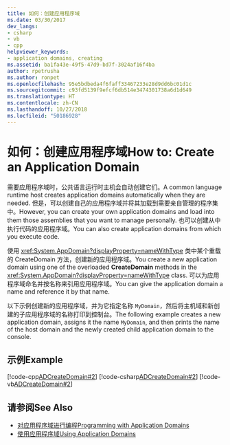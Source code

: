 ```yaml
---
title: 如何：创建应用程序域
ms.date: 03/30/2017
dev_langs:
- csharp
- vb
- cpp
helpviewer_keywords:
- application domains, creating
ms.assetid: ba1fa43e-49f5-47d9-bd7f-3024af16f4ba
author: rpetrusha
ms.author: ronpet
ms.openlocfilehash: 95e5bdbeda4f6faff33467233e28d9dd6bc01d1c
ms.sourcegitcommit: c93fd5139f9efcf6db514e3474301738a6d1d649
ms.translationtype: HT
ms.contentlocale: zh-CN
ms.lasthandoff: 10/27/2018
ms.locfileid: "50186928"
---
```

# <a name="how-to-create-an-application-domain"></a><span data-ttu-id="456cc-102">如何：创建应用程序域</span><span class="sxs-lookup"><span data-stu-id="456cc-102">How to: Create an Application Domain</span></span>
<span data-ttu-id="456cc-103">需要应用程序域时，公共语言运行时主机会自动创建它们。</span><span class="sxs-lookup"><span data-stu-id="456cc-103">A common language runtime host creates application domains automatically when they are needed.</span></span> <span data-ttu-id="456cc-104">但是，可以创建自己的应用程序域并将其加载到需要亲自管理的程序集中。</span><span class="sxs-lookup"><span data-stu-id="456cc-104">However, you can create your own application domains and load into them those assemblies that you want to manage personally.</span></span> <span data-ttu-id="456cc-105">也可以创建从中执行代码的应用程序域。</span><span class="sxs-lookup"><span data-stu-id="456cc-105">You can also create application domains from which you execute code.</span></span>  
  
 <span data-ttu-id="456cc-106">使用 <xref:System.AppDomain?displayProperty=nameWithType> 类中某个重载的 CreateDomain 方法，创建新的应用程序域。</span><span class="sxs-lookup"><span data-stu-id="456cc-106">You create a new application domain using one of the overloaded **CreateDomain** methods in the <xref:System.AppDomain?displayProperty=nameWithType> class.</span></span> <span data-ttu-id="456cc-107">可以为应用程序域命名并按名称来引用应用程序域。</span><span class="sxs-lookup"><span data-stu-id="456cc-107">You can give the application domain a name and reference it by that name.</span></span>  
  
 <span data-ttu-id="456cc-108">以下示例创建新的应用程序域，并为它指定名称 `MyDomain`，然后将主机域和新创建的子应用程序域的名称打印到控制台。</span><span class="sxs-lookup"><span data-stu-id="456cc-108">The following example creates a new application domain, assigns it the name `MyDomain`, and then prints the name of the host domain and the newly created child application domain to the console.</span></span>  
  
## <a name="example"></a><span data-ttu-id="456cc-109">示例</span><span class="sxs-lookup"><span data-stu-id="456cc-109">Example</span></span>  
 [!code-cpp[ADCreateDomain#2](../../../samples/snippets/cpp/VS_Snippets_CLR/ADCreateDomain/CPP/source2.cpp#2)]
 [!code-csharp[ADCreateDomain#2](../../../samples/snippets/csharp/VS_Snippets_CLR/ADCreateDomain/CS/source2.cs#2)]
 [!code-vb[ADCreateDomain#2](../../../samples/snippets/visualbasic/VS_Snippets_CLR/ADCreateDomain/VB/source2.vb#2)]  
  
## <a name="see-also"></a><span data-ttu-id="456cc-110">请参阅</span><span class="sxs-lookup"><span data-stu-id="456cc-110">See Also</span></span>  
- [<span data-ttu-id="456cc-111">对应用程序域进行编程</span><span class="sxs-lookup"><span data-stu-id="456cc-111">Programming with Application Domains</span></span>](application-domains.md#programming-with-application-domains)  
- [<span data-ttu-id="456cc-112">使用应用程序域</span><span class="sxs-lookup"><span data-stu-id="456cc-112">Using Application Domains</span></span>](../../../docs/framework/app-domains/use.md)
